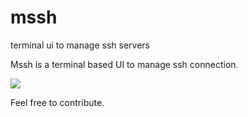 # mssh
terminal ui to manage ssh servers

Mssh is a terminal based UI to manage ssh connection.

<a href="https://asciinema.org/a/3KInkmzneXOYs5Sk04kZkrC1b" target="_blank"><img src="https://asciinema.org/a/3KInkmzneXOYs5Sk04kZkrC1b.png" /></a>

Feel free to contribute.
